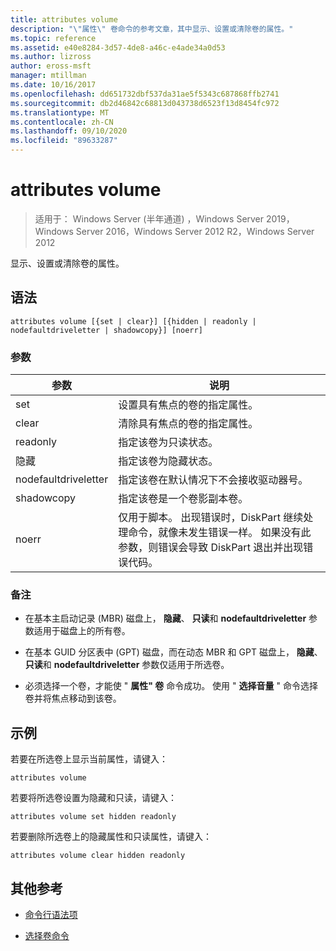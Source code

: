 ```yaml
---
title: attributes volume
description: "\"属性\" 卷命令的参考文章，其中显示、设置或清除卷的属性。"
ms.topic: reference
ms.assetid: e40e8284-3d57-4de8-a46c-e4ade34a0d53
ms.author: lizross
author: eross-msft
manager: mtillman
ms.date: 10/16/2017
ms.openlocfilehash: dd651732dbf537da31ae5f5343c687868ffb2741
ms.sourcegitcommit: db2d46842c68813d043738d6523f13d8454fc972
ms.translationtype: MT
ms.contentlocale: zh-CN
ms.lasthandoff: 09/10/2020
ms.locfileid: "89633287"
---
```

# <a name="attributes-volume"></a>attributes volume

> 适用于： Windows Server (半年通道) ，Windows Server 2019，Windows Server 2016，Windows Server 2012 R2，Windows Server 2012

显示、设置或清除卷的属性。

## <a name="syntax"></a>语法

```
attributes volume [{set | clear}] [{hidden | readonly | nodefaultdriveletter | shadowcopy}] [noerr]
```

### <a name="parameters"></a>参数

| 参数 | 说明 |
| ------- | -------- |
| set | 设置具有焦点的卷的指定属性。 |
| clear | 清除具有焦点的卷的指定属性。 |
| readonly | 指定该卷为只读状态。 |
| 隐藏 | 指定该卷为隐藏状态。 |
| nodefaultdriveletter | 指定该卷在默认情况下不会接收驱动器号。 |
| shadowcopy | 指定该卷是一个卷影副本卷。 |
| noerr | 仅用于脚本。 出现错误时，DiskPart 继续处理命令，就像未发生错误一样。 如果没有此参数，则错误会导致 DiskPart 退出并出现错误代码。 |

### <a name="remarks"></a>备注

- 在基本主启动记录 (MBR) 磁盘上， **隐藏**、 **只读**和 **nodefaultdriveletter** 参数适用于磁盘上的所有卷。

- 在基本 GUID 分区表中 (GPT) 磁盘，而在动态 MBR 和 GPT 磁盘上， **隐藏**、 **只读**和 **nodefaultdriveletter** 参数仅适用于所选卷。

- 必须选择一个卷，才能使 " **属性" 卷** 命令成功。 使用 " **选择音量** " 命令选择卷并将焦点移动到该卷。

## <a name="examples"></a>示例

若要在所选卷上显示当前属性，请键入：

```
attributes volume
```

若要将所选卷设置为隐藏和只读，请键入：

```
attributes volume set hidden readonly
```

若要删除所选卷上的隐藏属性和只读属性，请键入：

```
attributes volume clear hidden readonly
```

## <a name="additional-references"></a>其他参考

- [命令行语法项](command-line-syntax-key.md)

- [选择卷命令](select-volume.md)
